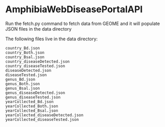 # AmphibiaWebDiseasePortalAPI

Run the fetch.py command to fetch data from GEOME and it will populate
JSON files in the data directory

The following files live in the data directory:
```
country_Bd.json
country_Both.json
country_Bsal.json
country_diseaseDetected.json
country_diseaseTested.json
diseaseDetected.json
diseaseTested.json
genus_Bd.json
genus_Both.json
genus_Bsal.json
genus_diseaseDetected.json
genus_diseaseTested.json
yearCollected_Bd.json
yearCollected_Both.json
yearCollected_Bsal.json
yearCollected_diseaseDetected.json
yearCollected_diseaseTested.json
```

